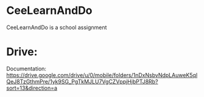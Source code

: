 # CeeLearnAndDo
CeeLearnAndDo is a school  assignment

# Drive:

Documentation:
https://drive.google.com/drive/u/0/mobile/folders/1nDxNsbvNdpLAuweK5qlQeJ8TzGthmPre/1yk9SG_PgTkMJLU7VgCZVppjHjbPTJ8Rb?sort=13&direction=a
